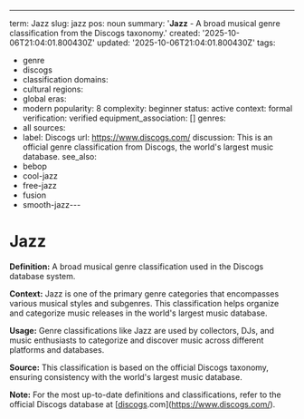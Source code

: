 ---
term: Jazz
slug: jazz
pos: noun
summary: '**Jazz** - A broad musical genre classification from the Discogs taxonomy.'
created: '2025-10-06T21:04:01.800430Z'
updated: '2025-10-06T21:04:01.800430Z'
tags:
- genre
- discogs
- classification
domains:
- cultural
regions:
- global
eras:
- modern
popularity: 8
complexity: beginner
status: active
context: formal
verification: verified
equipment_association: []
genres:
- all
sources:
- label: Discogs
  url: https://www.discogs.com/
discussion: This is an official genre classification from Discogs, the world's largest
  music database.
see_also:
- bebop
- cool-jazz
- free-jazz
- fusion
- smooth-jazz---

# Jazz

**Definition:** A broad musical genre classification used in the Discogs database system.

**Context:** Jazz is one of the primary genre categories that encompasses various musical styles and subgenres. This classification helps organize and categorize music releases in the world's largest music database.

**Usage:** Genre classifications like Jazz are used by collectors, DJs, and music enthusiasts to categorize and discover music across different platforms and databases.

**Source:** This classification is based on the official Discogs taxonomy, ensuring consistency with the world's largest music database.

**Note:** For the most up-to-date definitions and classifications, refer to the official Discogs database at [[discogs](../d/discogs.md).com](https://www.discogs.com/).